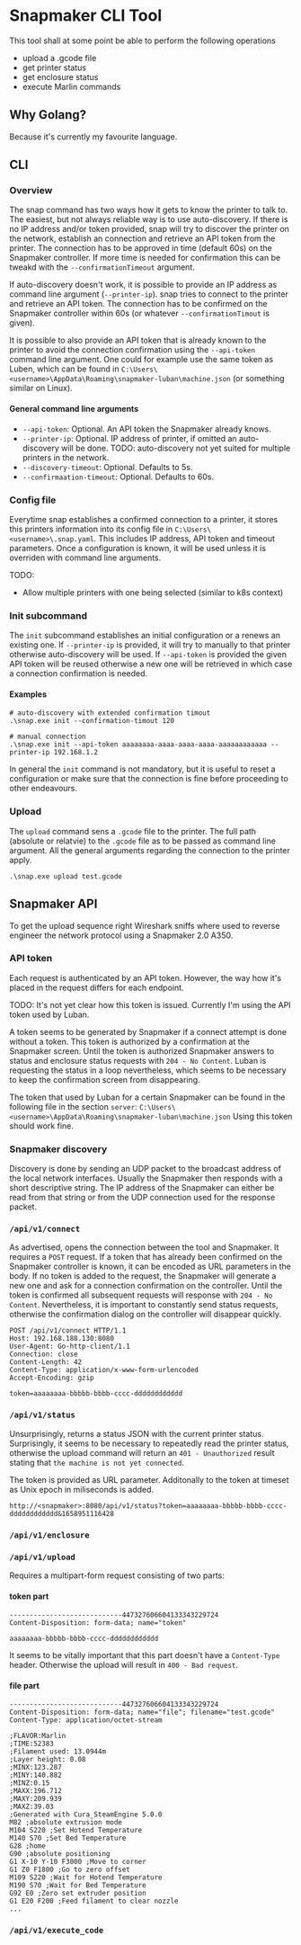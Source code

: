 # Snapmaker CLI Tool

This tool shall at some point be able to perform the following operations
* upload a .gcode file
* get printer status
* get enclosure status
* execute Marlin commands

## Why Golang?
Because it's currently my favourite language.

## CLI

### Overview
The snap command has two ways how it gets to know the printer to talk to. The easiest, but not always reliable way is to use auto-discovery. If there is no IP address and/or token provided, snap will try to discover the printer on the network, establish an connection and retrieve an API token from the printer. The connection has to be approved in time (default 60s) on the Snapmaker controller. If more time is needed for confirmation this can be tweakd with the `--confirmationTimeout` argument.

If auto-discovery doesn't work, it is possible to provide an IP address as command line argument (`--printer-ip`). snap tries to connect to the printer and retrieve an API token. The connection has to be confirmed on the Snapmaker controller within 60s (or whatever `--confirmationTimout` is given).

It is possible to also provide an API token that is already known to the printer to avoid the connection confirmation using the `--api-token` command line argument. One could for example use the same token as Luben, which can be found in `C:\Users\<username>\AppData\Roaming\snapmaker-luban\machine.json` (or something similar on Linux).

#### General command line arguments
* `--api-token`: Optional. An API token the Snapmaker already knows. 
* `--printer-ip`: Optional. IP address of printer, if omitted an auto-discovery will be done. TODO: auto-discovery not yet suited for multiple printers in the network.
* `--discovery-timeout`: Optional. Defaults to 5s.
* `--confirmaation-timeout`: Optional. Defaults to 60s.


### Config file
Everytime snap establishes a confirmed connection to a printer, it stores this printers information into its config file in `C:\Users\<username>\.snap.yaml`. This includes IP address, API token and timeout parameters. Once a configuration is known, it will be used unless it is overriden with command line arguments.

TODO: 
* Allow multiple printers with one being selected (similar to k8s context)

### Init subcommand
The `init` subcommand establishes an initial configuration or a renews an existing one. If `--printer-ip` is provided, it will try to manually to that printer otherwise auto-discovery will be used. If `--api-token` is provided the given API token will be reused otherwise a new one will be retrieved in which case a connection confirmation is needed.

#### Examples
```
# auto-discovery with extended confirmation timout
.\snap.exe init --confirmation-timout 120

# manual connection
.\snap.exe init --api-token aaaaaaaa-aaaa-aaaa-aaaa-aaaaaaaaaaaa --printer-ip 192.168.1.2
```

In general the `init` command is not mandatory, but it is useful to reset a configuration or make sure that the connection is fine before proceeding to other endeavours.

### Upload

The `upload` command sens a `.gcode` file to the printer. The full path (absolute or relatvie) to the `.gcode` file as to be passed as command line argument. All the general arguments regarding the connection to the printer apply.

```
.\snap.exe upload test.gcode
```

## Snapmaker API
To get the upload sequence right Wireshark sniffs where used to reverse engineer the network protocol using a Snapmaker 2.0 A350.

### API token
Each request is authenticated by an API token. However, the way how it's placed in the request differs for each endpoint.

TODO: It's not yet clear how this token is issued. Currently I'm using the API token used by Luban.

A token seems to be generated by Snapmaker if a connect attempt is done without a token. This token is authorized by a confirmation at the Snapmaker screen.
Until the token is authorized Snapmaker answers to status and enclosure status requests with `204 - No Content`. Luban is requesting the status in a loop nevertheless, which seems to be necessary to keep the confirmation screen from disappearing.

The token that used by Luban for a certain Snapmaker can be found in the following file in the section `server`:
`C:\Users\<username>\AppData\Roaming\snapmaker-luban\machine.json`
Using this token should work fine.

### Snapmaker discovery
Discovery is done by sending an UDP packet to the broadcast address of the local network interfaces. Usually the Snapmaker then responds with a short descriptive string. The IP address of the Snapmaker can either be read from that string or from the UDP connection used for the response packet.

### `/api/v1/connect`
As advertised, opens the connection between the tool and Snapmaker. It requires a `POST` request. If a token that has already been confirmed on the Snapmaker controller is known, it can be encoded as URL parameters in the body. If no token is added to the request, the Snapmaker will generate a new one and ask for a connection confirmation on the controller. Until the token is confirmed all subsequent requests will response with `204 - No Content`. Nevertheless, it is important to constantly send status requests, otherwise the confirmation dialog on the controller will disappear quickly.

```
POST /api/v1/connect HTTP/1.1
Host: 192.168.188.130:8080
User-Agent: Go-http-client/1.1
Connection: close
Content-Length: 42
Content-Type: application/x-www-form-urlencoded
Accept-Encoding: gzip

token=aaaaaaaa-bbbbb-bbbb-cccc-dddddddddddd
```

### `/api/v1/status`
Unsurprisingly, returns a status JSON with the current printer status. Surprisingly, it seems to be necessary to repeatedly read the printer status, otherwise the upload command will return an `401 - Unauthorized` result stating that `the machine is not yet connected`.

The token is provided as URL parameter. Additonally to the token at timeset as Unix epoch in miliseconds is added.

```
http://<snapmaker>:8080/api/v1/status?token=aaaaaaaa-bbbbb-bbbb-cccc-dddddddddddd&1658951116428
```

### `/api/v1/enclosure`

### `/api/v1/upload`
Requires a multipart-form request consisting of two parts:

#### token part
```
----------------------------447327606604133343229724
Content-Disposition: form-data; name="token"

aaaaaaaa-bbbbb-bbbb-cccc-dddddddddddd
```

It seems to be vitally important that this part doesn't have a `Content-Type` header. Otherwise the upload will result in `400 - Bad request`.

#### file part
```
----------------------------447327606604133343229724
Content-Disposition: form-data; name="file"; filename="test.gcode"
Content-Type: application/octet-stream

;FLAVOR:Marlin
;TIME:52383
;Filament used: 13.0944m
;Layer height: 0.08
;MINX:123.287
;MINY:140.882
;MINZ:0.15
;MAXX:196.712
;MAXY:209.939
;MAXZ:39.03
;Generated with Cura_SteamEngine 5.0.0
M82 ;absolute extrusion mode
M104 S220 ;Set Hotend Temperature
M140 S70 ;Set Bed Temperature
G28 ;home
G90 ;absolute positioning
G1 X-10 Y-10 F3000 ;Move to corner 
G1 Z0 F1800 ;Go to zero offset
M109 S220 ;Wait for Hotend Temperature
M190 S70 ;Wait for Bed Temperature
G92 E0 ;Zero set extruder position
G1 E20 F200 ;Feed filament to clear nozzle
...
```
### `/api/v1/execute_code`